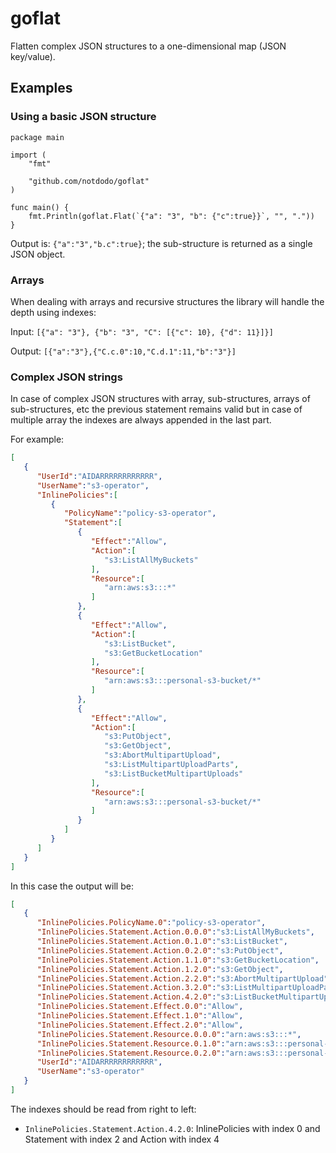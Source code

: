 # goflat

Flatten complex JSON structures to a one-dimensional map (JSON key/value).

## Examples

### Using a basic JSON structure

```golang
package main

import (
	"fmt"

	"github.com/notdodo/goflat"
)

func main() {
	fmt.Println(goflat.Flat(`{"a": "3", "b": {"c":true}}`, "", "."))
}
```

Output is: `{"a":"3","b.c":true}`; the sub-structure is returned as a single JSON object.

### Arrays

When dealing with arrays and recursive structures the library will handle the depth using indexes:

Input: `[{"a": "3"}, {"b": "3", "C": [{"c": 10}, {"d": 11}]}]`

Output: `[{"a":"3"},{"C.c.0":10,"C.d.1":11,"b":"3"}]`

### Complex JSON strings

In case of complex JSON structures with array, sub-structures, arrays of sub-structures, etc the previous statement remains valid but in case of multiple array the indexes are always appended in the last part.

For example:

```json
[
   {
      "UserId":"AIDARRRRRRRRRRRR",
      "UserName":"s3-operator",
      "InlinePolicies":[
         {
            "PolicyName":"policy-s3-operator",
            "Statement":[
               {
                  "Effect":"Allow",
                  "Action":[
                     "s3:ListAllMyBuckets"
                  ],
                  "Resource":[
                     "arn:aws:s3:::*"
                  ]
               },
               {
                  "Effect":"Allow",
                  "Action":[
                     "s3:ListBucket",
                     "s3:GetBucketLocation"
                  ],
                  "Resource":[
                     "arn:aws:s3:::personal-s3-bucket/*"
                  ]
               },
               {
                  "Effect":"Allow",
                  "Action":[
                     "s3:PutObject",
                     "s3:GetObject",
                     "s3:AbortMultipartUpload",
                     "s3:ListMultipartUploadParts",
                     "s3:ListBucketMultipartUploads"
                  ],
                  "Resource":[
                     "arn:aws:s3:::personal-s3-bucket/*"
                  ]
               }
            ]
         }
      ]
   }
]
```

In this case the output will be:

```json
[
   {
      "InlinePolicies.PolicyName.0":"policy-s3-operator",
      "InlinePolicies.Statement.Action.0.0.0":"s3:ListAllMyBuckets",
      "InlinePolicies.Statement.Action.0.1.0":"s3:ListBucket",
      "InlinePolicies.Statement.Action.0.2.0":"s3:PutObject",
      "InlinePolicies.Statement.Action.1.1.0":"s3:GetBucketLocation",
      "InlinePolicies.Statement.Action.1.2.0":"s3:GetObject",
      "InlinePolicies.Statement.Action.2.2.0":"s3:AbortMultipartUpload",
      "InlinePolicies.Statement.Action.3.2.0":"s3:ListMultipartUploadParts",
      "InlinePolicies.Statement.Action.4.2.0":"s3:ListBucketMultipartUploads",
      "InlinePolicies.Statement.Effect.0.0":"Allow",
      "InlinePolicies.Statement.Effect.1.0":"Allow",
      "InlinePolicies.Statement.Effect.2.0":"Allow",
      "InlinePolicies.Statement.Resource.0.0.0":"arn:aws:s3:::*",
      "InlinePolicies.Statement.Resource.0.1.0":"arn:aws:s3:::personal-s3-bucket/*",
      "InlinePolicies.Statement.Resource.0.2.0":"arn:aws:s3:::personal-s3-bucket/*",
      "UserId":"AIDARRRRRRRRRRRR",
      "UserName":"s3-operator"
   }
]
```

The indexes should be read from right to left:

* `InlinePolicies.Statement.Action.4.2.0`: InlinePolicies with index 0 and Statement with index 2 and Action with index 4
